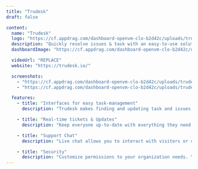 ```yaml
---
title: "Trudesk"
draft: false

content:
  name: "Trudesk"
  logo: "https://cf.appdrag.com/dashboard-openvm-clo-b2d42c/uploads/trudesk-gzOA.png"
  description: "Quickly resolve issues & task with an easy-to-use solution. Built with one goal in mind, to keep work loads organized and simple. This is the source for Trudesk Community Edition."
  dashboardImage: "https://cf.appdrag.com/dashboard-openvm-clo-b2d42c/uploads/trudesk2-rgyn.png"

  videoUrl: "REPLACE"
  website: "https://trudesk.io/"

  screenshots:
    - "https://cf.appdrag.com/dashboard-openvm-clo-b2d42c/uploads/trudesk2-rgyn.png"
    - "https://cf.appdrag.com/dashboard-openvm-clo-b2d42c/uploads/trudesk1-euZj.png"

  features:
    - title: "Interfaces for easy task-management"
      description: "Trudesk makes finding and updating task and issues a breeze – because it should never be hard to find what you’re looking for. From design to development, its straightforward layout is why. All the essential information is set front and center."

    - title: "Real-time tickets & Updates"
      description: "Keep everyone up-to-date with everything they need. Real time updates through websockets. Organized through Teams, Groups, and Tags"

    - title: "Support Chat"
      description: "Live chat allows you to interact with visitors or customers one on one in real time. As customers chat with you, their inquiries appear in the same omni-channel inbox with tickets."

    - title: "Security"
      description: "Customize permissions to your organization needs. You control what access your customers and agents have. You control what access your customers and agents have."
---
```

